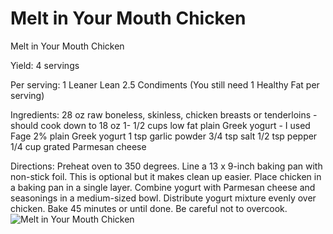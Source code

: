 # Melt in Your Mouth Chicken

Melt in Your Mouth Chicken

Yield:
4 servings

Per serving:
1 Leaner Lean
2.5 Condiments
(You still need 1 Healthy Fat per serving)

Ingredients:
28 oz raw boneless, skinless, chicken breasts or tenderloins - should cook down to 18 oz
1- 1/2 cups low fat plain Greek yogurt - I used Fage 2% plain Greek yogurt
1 tsp garlic powder
3/4 tsp salt
1/2 tsp pepper
1/4 cup grated Parmesan cheese

Directions:
Preheat oven to 350 degrees.
Line a 13 x 9-inch baking pan with non-stick foil. This is optional but it makes clean up easier.
Place chicken in a baking pan in a single layer.
Combine yogurt with Parmesan cheese and seasonings in a medium-sized bowl.
Distribute yogurt mixture evenly over chicken.
Bake 45 minutes or until done. Be careful not to overcook.
![Melt in Your Mouth Chicken](./Melt%20in%20Your%20Mouth%20Chicken.png)

